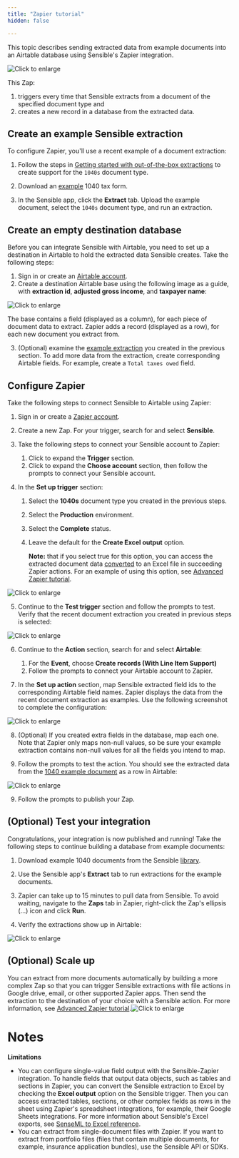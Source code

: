 ```yaml
---
title: "Zapier tutorial"
hidden: false

---
```


This topic describes sending extracted data from example documents into an Airtable database using Sensible's Zapier integration. 

![Click to enlarge](https://raw.githubusercontent.com/sensible-hq/sensible-docs/main/readme-sync/assets/v0/images/final/zapier_0.png)

This Zap:

1. triggers every time that Sensible extracts from a document of the specified document type and 
2. creates a new record in a database from the extracted data.

Create an example Sensible extraction
----

To configure Zapier, you'll use a recent example of a document extraction:

1. Follow the steps in [Getting started with out-of-the-box extractions](doc:library-quickstart) to create support for the `1040s` document type.

2. Download an [example](https://github.com/sensible-hq/sensible-configuration-library/raw/main/templates/Tax%20Forms/1040s/refdocs/1040_2021_sample.pdf) 1040 tax form.

3. In the Sensible app, click the **Extract** tab. Upload the example document, select the `1040s` document type, and run an extraction. 



Create an empty destination database
----

Before you can integrate Sensible with Airtable, you need to set up a destination in Airtable to hold the extracted data Sensible creates. Take the following steps:

1. Sign in or create an [Airtable account](https://airtable.com/).
2. Create a destination Airtable base using the following image as a guide, with **extraction id**, **adjusted gross income**, and **taxpayer name**:

![Click to enlarge](https://raw.githubusercontent.com/sensible-hq/sensible-docs/main/readme-sync/assets/v0/images/final/zapier_7.png)

The base contains a field (displayed as a column), for each piece of document data to extract.  Zapier adds a record (displayed as a row), for each new document you extract from.

3. (Optional) examine the [example extraction](https://app.sensible.so/quick-extraction/) you created in the previous section. To add more data from the extraction, create corresponding Airtable fields. For example, create a `Total taxes owed` field.

Configure Zapier
----

Take the following steps to connect Sensible to Airtable using Zapier:

1. Sign in or create a [Zapier account](https://zapier.com/).

2. Create a new Zap. For your trigger, search for and select **Sensible**.

3. Take the following steps to connect your Sensible account to Zapier:
   1. Click to expand the **Trigger** section.
   2. Click to expand the **Choose account** section, then follow the prompts to connect your Sensible account.

4. In the **Set up trigger** section:

   1. Select the **1040s** document type you created in the previous steps.

   2. Select the **Production** environment.

   3. Select the **Complete** status. 

   4. Leave the default for the **Create Excel output** option. 

      **Note:** that if you select true for this option, you can access the extracted document data [converted](doc:excel-reference) to an Excel file in succeeding Zapier actions. For an example of using this option, see [Advanced Zapier tutorial](doc:zapier-tutorial-2).


![Click to enlarge](https://raw.githubusercontent.com/sensible-hq/sensible-docs/main/readme-sync/assets/v0/images/final/zapier_1.png)

5. Continue to the **Test trigger** section and follow the prompts to test. Verify that the recent document extraction you created in previous steps is selected:

 ![Click to enlarge](https://raw.githubusercontent.com/sensible-hq/sensible-docs/main/readme-sync/assets/v0/images/final/zapier_2.png)

6. Continue to the **Action** section, search for and select **Airtable**:
   1. For the **Event**, choose **Create records (With Line Item Support)** 
   2. Follow the prompts to connect your Airtable account to Zapier. 

7. In the **Set up action** section, map Sensible extracted field ids to the corresponding Airtable field names. Zapier displays the data from the recent document extraction as examples. Use the following screenshot to complete the configuration:

 ![Click to enlarge](https://raw.githubusercontent.com/sensible-hq/sensible-docs/main/readme-sync/assets/v0/images/final/zapier_3.png)

8. (Optional) If you created extra fields in the database, map each one. Note that Zapier only maps non-null values, so be sure your example extraction contains non-null values for all the fields you intend to map.

9. Follow the prompts to test the action. You should see the extracted data from the [1040 example document](https://github.com/sensible-hq/sensible-configuration-library/raw/main/templates/Tax%20Forms/1040s/refdocs/1040_2021_sample.pdf) as a row in Airtable:

![Click to enlarge](https://raw.githubusercontent.com/sensible-hq/sensible-docs/main/readme-sync/assets/v0/images/final/zapier_4.png)

9. Follow the prompts to publish your Zap. 

(Optional) Test your integration
---

Congratulations, your integration is now published and running! Take the following steps to continue building a database from example documents:


1. Download example 1040 documents from the Sensible [library](https://github.com/sensible-hq/sensible-configuration-library/tree/main/templates/Tax%20Forms/1040s/refdocs).
2. Use the Sensible app's **Extract** tab to run extractions for the example documents.
3. Zapier can take up to 15 minutes to pull data from Sensible. To avoid waiting, navigate to the **Zaps** tab in Zapier, right-click the Zap's ellipsis (...) icon and click **Run**.

4. Verify the extractions show up in Airtable: 

![Click to enlarge](https://raw.githubusercontent.com/sensible-hq/sensible-docs/main/readme-sync/assets/v0/images/final/zapier_5.png)



(Optional) Scale up
---

You can extract from more documents automatically by building a more complex Zap so that you can trigger Sensible extractions with file actions in Google drive, email, or other supported Zapier apps.
Then send the extraction to the destination of your choice with a Sensible action.  For more information, see [Advanced Zapier tutorial](doc:zapier-tutorial-2).![Click to enlarge](https://raw.githubusercontent.com/sensible-hq/sensible-docs/main/readme-sync/assets/v0/images/final/zapier_action.png)



Notes
===

**Limitations**

- You can configure single-value field output with the Sensible-Zapier integration. To handle fields that output data objects, such as tables and sections in Zapier, you can convert the Sensible extraction to Excel by checking the **Excel output** option on the Sensible trigger. Then you can access extracted tables, sections, or other complex fields as rows in the sheet using Zapier's spreadsheet integrations, for example, their Google Sheets integrations. For more information about Sensible's Excel exports, see [SenseML to Excel reference](doc:excel-reference).
- You can extract from single-document files with Zapier. If you want to extract from portfolio files (files that contain multiple documents, for example, insurance application bundles), use the Sensible API or SDKs. 







